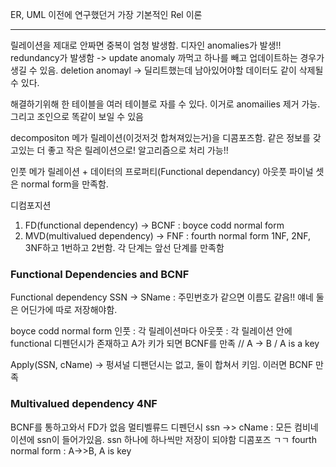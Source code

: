 ER, UML 이전에 연구했던거
가장 기본적인 Rel 이론

---

릴레이션을 제대로 안짜면 중복이 엄청 발생함.
디자인 anomalies가 발생!!
redundancy가 발생함 -> update anomaly 까먹고 하나를 빼고 업데이트하는 경우가 생길 수 있음.
deletion anomayl -> 딜리트했는데 남아있어야할 데이터도 같이 삭제될 수 있다.

해결하기위해 한 테이블을 여러 테이블로 자를 수 있다.
이거로 anomailies 제거 가능. 그리고 조인으로 똑같이 보일 수 있음

decompositon
메가 릴레이션(이것저것 합쳐져있는거)을 디콤포즈함. 같은 정보를 갖고있는 더 좋고 작은 릴레이션으로!
알고리즘으로 처리 가능!!

인풋 메가 릴레이션 + 데이터의 프로퍼티(Functional dependancy)
아웃풋 파이널 셋은 normal form을 만족함.

디컴포지션

1. FD(functional dependency) -> BCNF : boyce codd normal form
2. MVD(multivalued dependency) -> FNF : fourth normal form
   1NF, 2NF, 3NF하고 1번하고 2번함.
   각 단계는 앞선 단계를 만족함

### Functional Dependencies and BCNF

Functional dependency SSN -> SName : 주민번호가 같으면 이름도 같음!! 얘네 둘은 어딘가에 따로 저장해야함.

boyce codd normal form
인풋 : 각 릴레이션마다
아웃풋 : 각 릴레이션 안에 functional 디펜던시가 존재하고 A가 키가 되면 BCNF를 만족 // A -> B / A is a key

Apply(SSN, cName) -> 펑셔널 디팬던시는 없고, 둘이 합쳐서 키임. 이러면 BCNF 만족

### Multivalued dependency 4NF

BCNF를 통하고와서 FD가 없음
멀티벨류드 디펜던시 ssn ->> cName : 모든 컴비네이션에 ssn이 들어가있음.
ssn 하나에 하나씩만 저장이 되야함
디콤포즈 ㄱㄱ
fourth normal form : A->>B, A is key
